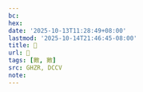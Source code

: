 ```yaml
---
bc:
hex:
date: '2025-10-13T11:28:49+08:00'
lastmod: '2025-10-14T21:46:45-08:00'
title: 󰞹
url: 󰞹
tags: [㪦, 㪦]
src: GHZR, DCCV
note:
---
```

